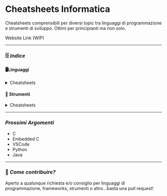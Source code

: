 # Cheatsheets Informatica
Cheatsheets comprensibili per diversi topic tra linguaggi di programmazione e strumenti di sviluppo. Ottimi per principianti ma non solo.

Website Link (WIP)

---

### 🗄️ *Indice*

#### 🖥️Linguaggi

<details>
<summary> Cheatsheets </summary>
  
  - [C - IT](linguaggi/C/C-Cheatsheet-IT.md)
  - [C - ENG](linguaggi/C/C-Cheatsheet-ENG.md)
  - [Java - IT](linguaggi/Java/Java-Cheatsheet-IT.md)
  - [Java - ENG](linguaggi/Java/Java-Cheatsheet-ENG.md)
  - [Python - IT](linguaggi/Python/Python-Cheatsheet-IT.md)
  - [Python - ENG](linguaggi/Python/Python-Cheatsheet-ENG.md)
  
</details>

#### 🧰 Strumenti

<details>
<summary> Cheatsheets </summary>

- [VSCode](strumenti/VSCode.md)
- [Git](strumenti/Git.md)
  
</details>

---

### *Prossimi Argomenti*

  - C
  - Embedded C
  - VSCode
  - Python
  - Java

---

### 🤝 *Come contribuire?*

Aperto a qualunque richiesta e/o consiglio per linguaggi di programmazione, frameworks, strumenti o altro...basta una pull request!
